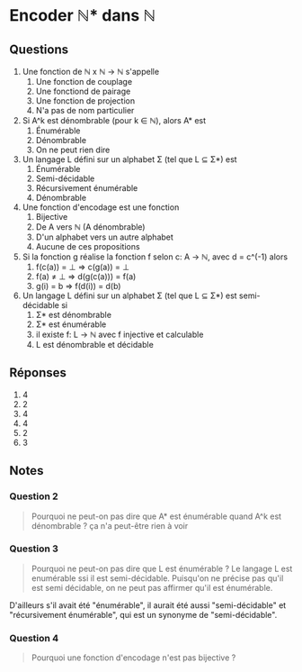 # Encoder ℕ* dans ℕ

## Questions

1. Une fonction de ℕ x ℕ → ℕ s'appelle
   1. Une fonction de couplage
   2. Une fonctiond de pairage
   3. Une fonction de projection
   4. N'a pas de nom particulier
2. Si A^k est dénombrable (pour k ∈ ℕ), alors A* est
    1. Énumérable
    2. Dénombrable
    3. On ne peut rien dire
3. Un langage L défini sur un alphabet Σ (tel que L ⊆ Σ*) est
   1. Énumérable
   2. Semi-décidable
   3. Récursivement énumérable
   4. Dénombrable
4. Une fonction d'encodage est une fonction
   1. Bijective
   2. De A vers ℕ (A dénombrable)
   3. D'un alphabet vers un autre alphabet
   4. Aucune de ces propositions
5. Si la fonction g réalise la fonction f selon c: A → ℕ, avec d = c^(-1) alors
   1. f(c(a)) = ⊥ ⇒ c(g(a)) = ⊥
   2. f(a) ≠ ⊥ ⇒ d(g(c(a))) = f(a)
   3. g(i) = b ⇒ f(d(i)) = d(b)
6. Un langage L défini sur un alphabet Σ (tel que L ⊆ Σ*) est semi-décidable si
   1. Σ* est dénombrable
   2. Σ* est énumérable
   3. il existe f: L → ℕ avec f injective et calculable
   4. L est dénombrable et décidable

## Réponses

1. 4
2. 2
3. 4
4. 4
5. 2
6. 3

## Notes

### Question 2

> Pourquoi ne peut-on pas dire que A* est énumérable quand A^k est dénombrable ?
ça n'a peut-être rien à voir

### Question 3

> Pourquoi ne peut-on pas dire que L est énumérable ?
Le langage L est enumérable ssi il est semi-décidable. Puisqu'on ne précise pas qu'il est semi décidable, on ne peut pas affirmer qu'il est énumérable.

D'ailleurs s'il avait été "énumérable", il aurait été aussi "semi-décidable" et "récursivement énumérable", qui est un synonyme de "semi-décidable".

### Question 4

> Pourquoi une fonction d'encodage n'est pas bijective ?
